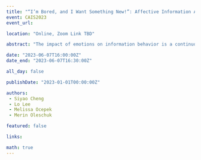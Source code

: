 ```yaml
---
title: "“I’m Bored, and I Want Something New!”: Affective Information Acquisition in Everyday Culinary Practices"
event: CAIS2023
event_url: 

location: "Online, Zoom Link TBD"

abstract: "The impact of emotions on information behavior is a continuous discussion in information science. Emotions have been “an overriding influence” in daily life and are deemed significant in educational research regarding their potential to prompt achievement and learning (Demasio, 2004; Pekrun, 2006, 2014). Emotions are continuously expressed and critical for maintaining social connectivity (Dahlquist, 2022), serving as motivators for accessing or avoiding certain information (Savolainen, 2014). However, exploring and gauging different emotions is usually challenging due to their complex relationship with cognitive behavior, especially when placed in an information landscape. Such difficulty has been noted in prior research where scholars acknowledged an intellectual gap in information science concerning the need for more discussion on affective information seeking (Lopatovska & Arapakis, 2011; Savolainen, 2015a). This relative lack of conversation on emotions in our community is also well reflected by Fisher and Landry (2007), saying, “Affect as a lens for understanding information behavior has always lurked predominantly in the field’s theoretical shadows” (p. 211). Based on this issue, we investigate the role of emotions in everyday life by focusing on a routine episode to see how affect per se may facilitate or hamper information acquisition."

date: "2023-06-07T16:00:00Z"
date_end: "2023-06-07T16:30:00Z"

all_day: false

publishDate: "2023-01-01T00:00:00Z"

authors:
 - Siyao Cheng
 - Lo Lee
 - Melissa Ocepek 
 - Merin Oleschuk

featured: false

links:

math: true
---
```


